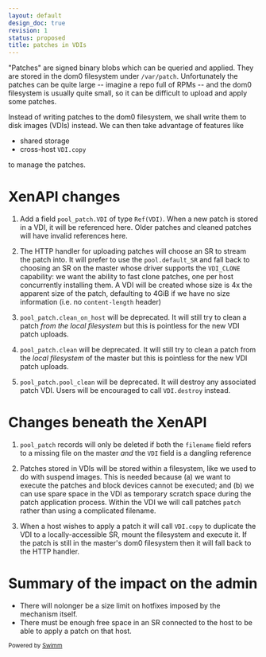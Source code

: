 ```yaml
---
layout: default
design_doc: true
revision: 1
status: proposed
title: patches in VDIs
---
```

"Patches" are signed binary blobs which can be queried and applied. They are stored in the dom0 filesystem under `/var/patch`. Unfortunately the patches can be quite large -- imagine a repo full of RPMs -- and the dom0 filesystem is usually quite small, so it can be difficult to upload and apply some patches.

Instead of writing patches to the dom0 filesystem, we shall write them to disk images (VDIs) instead. We can then take advantage of features like

- shared storage
- cross-host `VDI.copy`

to manage the patches.

# XenAPI changes

1. Add a field `pool_patch.VDI` of type `Ref(VDI)`. When a new patch is stored in a VDI, it will be referenced here. Older patches and cleaned patches will have invalid references here.

2. The HTTP handler for uploading patches will choose an SR to stream the patch into. It will prefer to use the `pool.default_SR` and fall back to choosing an SR on the master whose driver supports the `VDI_CLONE` capability: we want the ability to fast clone patches, one per host concurrently installing them. A VDI will be created whose size is 4x the apparent size of the patch, defaulting to 4GiB if we have no size information (i.e. no `content-length` header)

3. `pool_patch.clean_on_host` will be deprecated. It will still try to clean a patch *from the local filesystem* but this is pointless for the new VDI patch uploads.

4. `pool_patch.clean` will be deprecated. It will still try to clean a patch from the *local filesystem* of the master but this is pointless for the new VDI patch uploads.

5. `pool_patch.pool_clean` will be deprecated. It will destroy any associated patch VDI. Users will be encouraged to call `VDI.destroy` instead.

# Changes beneath the XenAPI

1. `pool_patch` records will only be deleted if both the `filename` field refers to a missing file on the master *and* the `VDI` field is a dangling reference

2. Patches stored in VDIs will be stored within a filesystem, like we used to do with suspend images. This is needed because (a) we want to execute the patches and block devices cannot be executed; and (b) we can use spare space in the VDI as temporary scratch space during the patch application process. Within the VDI we will call patches `patch` rather than using a complicated filename.

3. When a host wishes to apply a patch it will call `VDI.copy` to duplicate the VDI to a locally-accessible SR, mount the filesystem and execute it. If the patch is still in the master's dom0 filesystem then it will fall back to the HTTP handler.

# Summary of the impact on the admin

- There will nolonger be a size limit on hotfixes imposed by the mechanism itself.
- There must be enough free space in an SR connected to the host to be able to apply a patch on that host.

<SwmMeta version="3.0.0"><sup>Powered by [Swimm](https://app.swimm.io/)</sup></SwmMeta>
